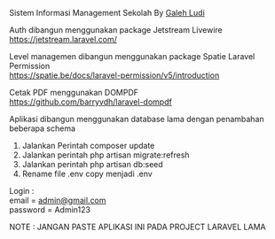 Sistem Informasi Management Sekolah By <a href="https://www.instagram.com/galehludi/">Galeh Ludi</a>

Auth dibangun menggunakan package Jetstream Livewire<br>
https://jetstream.laravel.com/

Level managemen dibangun menggunakan package Spatie Laravel Permission<br>
https://spatie.be/docs/laravel-permission/v5/introduction

Cetak PDF menggunakan DOMPDF<br>
https://github.com/barryvdh/laravel-dompdf

Aplikasi dibangun menggunakan database lama dengan penambahan beberapa schema

<ol>
  <li>Jalankan Perintah composer update</li>
  <li>Jalankan perintah php artisan migrate:refresh</li>
  <li>Jalankan perintah php artisan db:seed</li>
  <li>Rename file .env copy menjadi .env</li>
</ol>

Login : <br>
email = admin@gmail.com <br>
password = Admin123 <br>

NOTE : JANGAN PASTE APLIKASI INI PADA PROJECT LARAVEL LAMA
